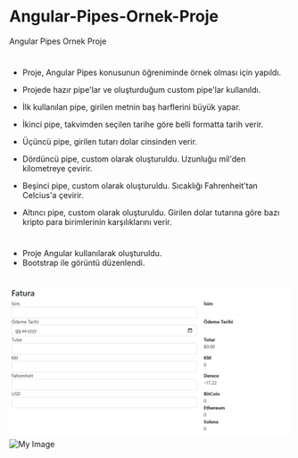 # Angular-Pipes-Ornek-Proje
Angular Pipes Ornek Proje
#
- Proje, Angular Pipes konusunun öğreniminde örnek olması için yapıldı.
- Projede hazır pipe'lar ve oluşturduğum custom pipe'lar kullanıldı.

- İlk kullanılan pipe, girilen metnin baş harflerini büyük yapar.
- İkinci pipe, takvimden seçilen tarihe göre belli formatta tarih verir.
- Üçüncü pipe, girilen tutarı dolar cinsinden verir.
- Dördüncü pipe, custom olarak oluşturuldu. Uzunluğu mil'den kilometreye çevirir.
- Beşinci pipe, custom olarak oluşturuldu. Sıcaklığı Fahrenheit'tan Celcius'a çevirir.
- Altıncı pipe, custom olarak oluşturuldu. Girilen dolar tutarına göre bazı kripto para birimlerinin karşılıklarını verir.
 
 #
* Proje Angular kullanılarak oluşturuldu.
* Bootstrap ile görüntü düzenlendi.
#
![My Image](1.JPG)
![My Image](3.JPG)


